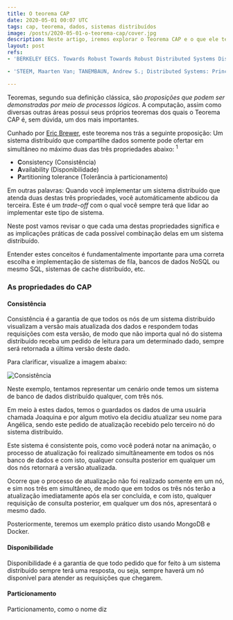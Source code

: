 ```yaml
---
title: O teorema CAP
date: 2020-05-01 00:07 UTC
tags: cap, teorema, dados, sistemas distribuídos
image: /posts/2020-05-01-o-teorema-cap/cover.jpg
description: Neste artigo, iremos explorar o Teorema CAP e o que ele tem a nos ensinar sobre sistemas distribuídos.
layout: post
refs:
- 'BERKELEY EECS. Towards Robust Towards Robust Distributed Systems Distributed Systems. Disponível em: https://people.eecs.berkeley.edu/~brewer/PODC2000.pdf. Acesso em: 1 mai. 2020.'

- 'STEEM, Maarten Van; TANEMBAUN, Andrew S.; Distributed Systems: Principles and Paradigms. 3. ed. [S.l.]: CreateSpace Independent Publishing Platform, 2017. p. 2-2.'

---
```


Teoremas, segundo sua definição clássica, são _proposições que podem ser demonstradas por meio de processos lógicos_. A computação, assim como diversas outras áreas possui seus próprios teoremas dos quais o Teorema CAP é, sem dúvida, um dos mais importantes.

Cunhado por <a href="https://en.wikipedia.org/wiki/Eric_Brewer_(scientist)" target="_blank">Eric Brewer</a>, este teorema nos trás a seguinte proposição: Um sistema distribuído que compartilhe dados somente pode ofertar em simultâneo no máximo duas das três propriedades abaixo: <sup>1</sup>

* **C**onsistency (Consistência)
* **A**vailability (Disponibilidade)
* **P**artitioning tolerance (Tolerância à particionamento)

Em outras palavras: Quando você implementar um sistema distribuído que atenda duas destas três propriedades, você automáticamente abdicou da terceira. Este é um _trade-off_ com o qual você sempre terá que lidar ao implementar este tipo de sistema.

Neste post vamos revisar o que cada uma destas propriedades significa e as implicações práticas de cada possível combinação delas em um sistema distribuído.

Entender estes conceitos é fundamentalmente importante para uma correta escolha e implementação de sistemas de fila, bancos de dados NoSQL ou mesmo SQL, sistemas de cache distribuído, etc.

### As propriedades do CAP

#### Consistência

Consistência é a garantia de que todos os nós de um sistema distribuído visualizam a versão mais atualizada dos dados e respondem todas requisições com esta versão, de modo que não importa qual nó do sistema distribuído receba um pedido de leitura para um determinado dado, sempre será retornada a última versão deste dado.

Para clarificar, visualize a imagem abaixo:

![Consistência](/posts/2020-05-01-o-teorema-cap/consistency.gif)

Neste exemplo, tentamos representar um cenário onde temos um sistema de banco de dados distribuído qualquer, com três nós.

Em meio à estes dados, temos o guardados os dados de uma usuária chamada Joaquina e por algum motivo ela decidiu atualizar seu nome para Angélica, sendo este pedido de atualização recebido pelo terceiro nó do sistema distribuído.

Este sistema é consistente pois, como você poderá notar na animação, o processo de atualização foi realizado simultâneamente em todos os nós banco de dados e com isto, qualquer consulta posterior em qualquer um dos nós retornará a versão atualizada.

Ocorre que o processo de atualização não foi realizado somente em um nó, e sim nos três em simultâneo, de modo que em todos os três nós terão a atualização imediatamente após ela ser concluída, e com isto, qualquer requisição de consulta posterior, em qualquer um dos nós, apresentará o mesmo dado.

Posteriormente, teremos um exemplo prático disto usando MongoDB e Docker.

#### Disponibilidade

Disponibilidade é a garantia de que todo pedido que for feito à um sistema distribuído sempre terá uma resposta, ou seja, sempre haverá um nó disponível para atender as requisições que chegarem.

#### Particionamento

Particionamento, como o nome diz
